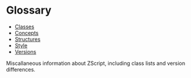 # Glossary

<!-- inter-toc -->

* [Classes](glossary/Classes.md)
* [Concepts](glossary/Concepts.md)
* [Structures](glossary/Structures.md)
* [Style](glossary/Style.md)
* [Versions](glossary/Versions.md)

<!-- end -->

Miscallaneous information about ZScript, including class lists and version
differences.

<!-- EOF -->
